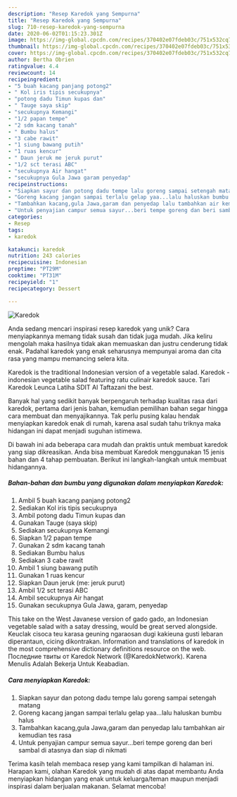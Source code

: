 ```yaml
---
description: "Resep Karedok yang Sempurna"
title: "Resep Karedok yang Sempurna"
slug: 710-resep-karedok-yang-sempurna
date: 2020-06-02T01:15:23.301Z
image: https://img-global.cpcdn.com/recipes/370402e07fdeb03c/751x532cq70/karedok-foto-resep-utama.jpg
thumbnail: https://img-global.cpcdn.com/recipes/370402e07fdeb03c/751x532cq70/karedok-foto-resep-utama.jpg
cover: https://img-global.cpcdn.com/recipes/370402e07fdeb03c/751x532cq70/karedok-foto-resep-utama.jpg
author: Bertha Obrien
ratingvalue: 4.4
reviewcount: 14
recipeingredient:
- "5 buah kacang panjang potong2"
- " Kol iris tipis secukupnya"
- "potong dadu Timun kupas dan"
- " Tauge saya skip"
- "secukupnya Kemangi"
- "1/2 papan tempe"
- "2 sdm kacang tanah"
- " Bumbu halus"
- "3 cabe rawit"
- "1 siung bawang putih"
- "1 ruas kencur"
- " Daun jeruk me jeruk purut"
- "1/2 sct terasi ABC"
- "secukupnya Air hangat"
- "secukupnya Gula Jawa garam penyedap"
recipeinstructions:
- "Siapkan sayur dan potong dadu tempe lalu goreng sampai setengah matang"
- "Goreng kacang jangan sampai terlalu gelap yaa...lalu haluskan bumbu halus"
- "Tambahkan kacang,gula Jawa,garam dan penyedap lalu tambahkan air kemudian tes rasa"
- "Untuk penyajian campur semua sayur...beri tempe goreng dan beri sambal di atasnya dan siap di nikmati"
categories:
- Resep
tags:
- karedok

katakunci: karedok 
nutrition: 243 calories
recipecuisine: Indonesian
preptime: "PT29M"
cooktime: "PT31M"
recipeyield: "1"
recipecategory: Dessert

---
```



![Karedok](https://img-global.cpcdn.com/recipes/370402e07fdeb03c/751x532cq70/karedok-foto-resep-utama.jpg)

Anda sedang mencari inspirasi resep karedok yang unik? Cara menyiapkannya memang tidak susah dan tidak juga mudah. Jika keliru mengolah maka hasilnya tidak akan memuaskan dan justru cenderung tidak enak. Padahal karedok yang enak seharusnya mempunyai aroma dan cita rasa yang mampu memancing selera kita.

Karedok is the traditional Indonesian version of a vegetable salad. Karedok - indonesian vegetable salad featuring ratu culinair karedok sauce. Tari Karedok Leunca Latiha SDIT Al Taftazani the best.

Banyak hal yang sedikit banyak berpengaruh terhadap kualitas rasa dari karedok, pertama dari jenis bahan, kemudian pemilihan bahan segar hingga cara membuat dan menyajikannya. Tak perlu pusing kalau hendak menyiapkan karedok enak di rumah, karena asal sudah tahu triknya maka hidangan ini dapat menjadi suguhan istimewa.


Di bawah ini ada beberapa cara mudah dan praktis untuk membuat karedok yang siap dikreasikan. Anda bisa membuat Karedok menggunakan 15 jenis bahan dan 4 tahap pembuatan. Berikut ini langkah-langkah untuk membuat hidangannya.

<!--inarticleads1-->

##### Bahan-bahan dan bumbu yang digunakan dalam menyiapkan Karedok:

1. Ambil 5 buah kacang panjang potong2
1. Sediakan  Kol iris tipis secukupnya
1. Ambil potong dadu Timun kupas dan
1. Gunakan  Tauge (saya skip)
1. Sediakan secukupnya Kemangi
1. Siapkan 1/2 papan tempe
1. Gunakan 2 sdm kacang tanah
1. Sediakan  Bumbu halus
1. Sediakan 3 cabe rawit
1. Ambil 1 siung bawang putih
1. Gunakan 1 ruas kencur
1. Siapkan  Daun jeruk (me: jeruk purut)
1. Ambil 1/2 sct terasi ABC
1. Ambil secukupnya Air hangat
1. Gunakan secukupnya Gula Jawa, garam, penyedap


This take on the West Javanese version of gado gado, an Indonesian vegetable salad with a satay dressing, would be great served alongside. Keuclak cisoca teu karasa geuning ngaraosan dugi kakieuna gusti lebaran diperantaun, cicing dikontrakan. Information and translations of karedok in the most comprehensive dictionary definitions resource on the web. Последние твиты от Karedok Network (@KaredokNetwork). Karena Menulis Adalah Bekerja Untuk Keabadian. 

<!--inarticleads2-->

##### Cara menyiapkan Karedok:

1. Siapkan sayur dan potong dadu tempe lalu goreng sampai setengah matang
1. Goreng kacang jangan sampai terlalu gelap yaa...lalu haluskan bumbu halus
1. Tambahkan kacang,gula Jawa,garam dan penyedap lalu tambahkan air kemudian tes rasa
1. Untuk penyajian campur semua sayur...beri tempe goreng dan beri sambal di atasnya dan siap di nikmati




Terima kasih telah membaca resep yang kami tampilkan di halaman ini. Harapan kami, olahan Karedok yang mudah di atas dapat membantu Anda menyiapkan hidangan yang enak untuk keluarga/teman maupun menjadi inspirasi dalam berjualan makanan. Selamat mencoba!
